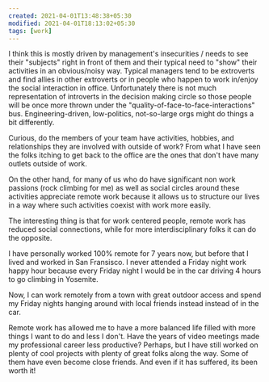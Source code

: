 ```yaml
---
created: 2021-04-01T13:48:38+05:30
modified: 2021-04-01T18:13:02+05:30
tags: [work]
---
```


I think this is mostly driven by management's insecurities / needs to see their "subjects" right in front of them and their typical need to "show" their activities in an obvious/noisy way. Typical managers tend to be extroverts and find allies in other extroverts or in people who happen to work in/enjoy the social interaction in office. Unfortunately there is not much representation of introverts in the decision making circle so those people will be once more thrown under the "quality-of-face-to-face-interactions" bus. Engineering-driven, low-politics, not-so-large orgs might do things a bit differently.

Curious, do the members of your team have activities, hobbies, and relationships they are involved with outside of work? From what I have seen the folks itching to get back to the office are the ones that don't have many outlets outside of work.

On the other hand, for many of us who do have significant non work passions (rock climbing for me) as well as social circles around these activities appreciate remote work because it allows us to structure our lives in a way where such activities coexist with work more easily.

The interesting thing is that for work centered people, remote work has reduced social connections, while for more interdisciplinary folks it can do the opposite.

I have personally worked 100% remote for 7 years now, but before that I lived and worked in San Fransisco. I never attended a Friday night work happy hour because every Friday night I would be in the car driving 4 hours to go climbing in Yosemite.

Now, I can work remotely from a town with great outdoor access and spend my Friday nights hanging around with local friends instead instead of in the car.

Remote work has allowed me to have a more balanced life filled with more things I want to do and less I don't. Have the years of video meetings made my professional career less productive? Perhaps, but I have still worked on plenty of cool projects with plenty of great folks along the way. Some of them have even become close friends. And even if it has suffered, its been worth it!